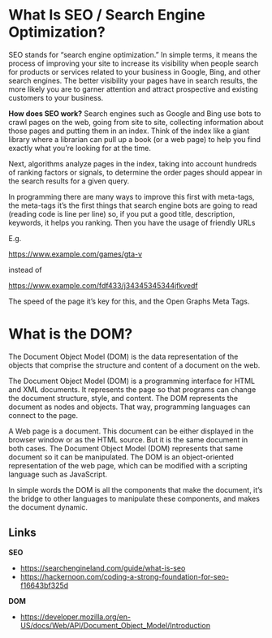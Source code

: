 # What Is SEO / Search Engine Optimization?
SEO stands for “search engine optimization.” In simple terms, it means the process of improving your site to increase its visibility when people search for products or services related to your business in Google, Bing, and other search engines. The better visibility your pages have in search results, the more likely you are to garner attention and attract prospective and existing customers to your business.

**How does SEO work?**
Search engines such as Google and Bing use bots to crawl pages on the web, going from site to site, collecting information about those pages and putting them in an index. Think of the index like a giant library where a librarian can pull up a book (or a web page) to help you find exactly what you’re looking for at the time.

Next, algorithms analyze pages in the index, taking into account hundreds of ranking factors or signals, to determine the order pages should appear in the search results for a given query.

In programming there are many ways to improve this first with meta-tags, the meta-tags it’s the first things that search engine bots are going to read (reading code is line per line) so, if you put a good title, description, keywords, it helps you ranking. Then you have the usage of friendly URLs 

E.g.  

https://www.example.com/games/gta-v  

instead of  

https://www.example.com/fdf433/j34345345344jfkvedf  

The speed of the page it’s key for this, and the Open Graphs Meta Tags.

# What is the DOM?
The Document Object Model (DOM) is the data representation of the objects that comprise the structure and content of a document on the web.

The Document Object Model (DOM) is a programming interface for HTML and XML documents. It represents the page so that programs can change the document structure, style, and content. The DOM represents the document as nodes and objects. That way, programming languages can connect to the page.

A Web page is a document. This document can be either displayed in the browser window or as the HTML source. But it is the same document in both cases. The Document Object Model (DOM) represents that same document so it can be manipulated. The DOM is an object-oriented representation of the web page, which can be modified with a scripting language such as JavaScript.

In simple words the DOM is all the components that make the document, it’s the bridge to other languages to manipulate these components, and makes the document dynamic.

## Links

**SEO**

- https://searchengineland.com/guide/what-is-seo
- https://hackernoon.com/coding-a-strong-foundation-for-seo-f16643bf325d

**DOM** 
- https://developer.mozilla.org/en-US/docs/Web/API/Document_Object_Model/Introduction